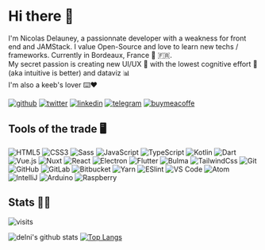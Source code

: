 # Hi there 👋 

I'm Nicolas Delauney, a passionnate developer with a weakness for front end and JAMStack. I value Open-Source and love to learn new techs / frameworks. Currently in Bordeaux, France :wine_glass: 🇫🇷.  
My secret passion is creating new UI/UX 🎨 with the lowest cognitive effort 🧠 (aka intuitive is better) and dataviz 📊  
I'm also a keeb's lover ⌨️❤️  

[![github](https://img.shields.io/badge/-Delni-%23000?style=flat-square&logo=github&logoColor=ffffff)](https://github.com/Delni)
[![twitter](https://img.shields.io/badge/-Delni__-%231DA1F2?style=flat-square&logo=twitter&logoColor=ffffff)](https://twitter.com/Delni_)
[![linkedin](https://img.shields.io/badge/-Nicolas_Delauney-%230077B5?style=flat-square&logo=linkedin&logoColor=ffffff)](www.linkedin.com/in/nicolas-delauney-b7849a113)
[![telegram](https://img.shields.io/badge/-delni144-%232CA5E0?style=flat-square&logo=telegram&logoColor=ffffff)](https://t.me/delni144)
[![buymeacoffe](https://img.shields.io/badge/-Delni-%23FF813F?style=flat-square&logo=buy-me-a-coffee&logoColor=ffffff)](https://www.buymeacoffee.com/Delni)

## Tools of the trade 🖥 
![HTML5](https://img.shields.io/badge/-HTML5-%23E44D27?style=flat&logo=html5&logoColor=ffffff)
![CSS3](https://img.shields.io/badge/-CSS3-%231572B6?style=flat&logo=css3)
![Sass](https://img.shields.io/badge/-Sass-%23CC6699?style=flat&logo=sass&logoColor=ffffff)
![JavaScript](https://img.shields.io/badge/-JavaScript-%23FFCE5A?style=flat&logo=javascript&logoColor=ffffff)
![TypeScript](https://img.shields.io/badge/-TypeScript-%23007ACC?style=flat&logo=typescript&logoColor=ffffff)
![Kotlin](https://img.shields.io/badge/-Kotlin-%230095D5?style=flat&logo=kotlin&logoColor=ffffff)
![Dart](https://img.shields.io/badge/-Dart-%230175C2?style=flat&logo=dart)
![Vue.js](https://img.shields.io/badge/-Vue.js-%232c3e50?style=flat&logo=Vue.js)
![Nuxt](https://img.shields.io/badge/-Nuxt.js-%232c3e50?style=flat&logo=nuxt.js)
![React](https://img.shields.io/badge/-React-%23282C34?style=flat&logo=react)
![Electron](https://img.shields.io/badge/-Electron-%232B2E3B?style=flat&logo=electron)
![Flutter](https://img.shields.io/badge/-Flutter-%2302569B?style=flat&logo=flutter)
![Bulma](https://img.shields.io/badge/-Bulma-%231a202c?style=flat&logo=bulma)
![TailwindCss](https://img.shields.io/badge/-TailwindCss-%231a202c?style=flat&logo=tailwind-css)
![Git](https://img.shields.io/badge/-Git-%23F05032?style=flat&logo=git&logoColor=ffffff)
![GitHub](https://img.shields.io/badge/-GitHub-%23181717?style=flat&logo=github)
![GitLab](https://img.shields.io/badge/-GitLab-%23F05032?style=flat&logo=gitlab&logoColor=ffffff)
![Bitbucket](https://img.shields.io/badge/-Bitbucket-%230052CC?style=flat&logo=bitbucket)
![Yarn](https://img.shields.io/badge/-Yarn-%232C8EBB?style=flat&logo=yarn&logoColor=ffffff)
![ESlint](https://img.shields.io/badge/-ESLint-%234B32C3?style=flat&logo=eslint)
![VS Code](https://img.shields.io/badge/-VSCode-%23007ACC?style=flat&logo=visual-studio-code)
![Atom](https://img.shields.io/badge/-Atom-%2366595C?style=flat&logo=atom)
![IntelliJ](https://img.shields.io/badge/-IntelliJ%20Idea-%23000000?style=flat&logo=intellij-idea)
![Arduino](https://img.shields.io/badge/-Arduino-%2300979D?style=flat&logo=arduino&logoColor=ffffff)
![Raspberry](https://img.shields.io/badge/-Raspberry%20Pi-%23C51A4A?style=flat&logo=raspberry-pi)

## Stats 👨‍💻

![visits](https://badges.pufler.dev/visits/Delni/Delni)  

![delni's github stats](https://github-readme-stats.vercel.app/api?username=delni&show_icons=true&count_private=true&bg_color=120,0c1118,2f363e&text_color=c7d1da&title_color=3c9ef9&hide_border=true)
[![Top Langs](https://github-readme-stats.vercel.app/api/top-langs/?username=delni&layout=compact&hide=php,smarty,CoffeeScript&bg_color=120,0c1118,2f363e&text_color=c7d1da&title_color=3c9ef9&hide_border=true&langs_count=8)](https://github.com/delni/)

<!--
**Delni/Delni** is a ✨ _special_ ✨ repository because its `README.md` (this file) appears on your GitHub profile.

Here are some ideas to get you started:

- 🔭 I’m currently working on ...
- 🌱 I’m currently learning ...
- 👯 I’m looking to collaborate on ...
- 🤔 I’m looking for help with ...
- 💬 Ask me about ...
- 📫 How to reach me: ...
- 😄 Pronouns: ...
- ⚡ Fun fact: ...
-->
